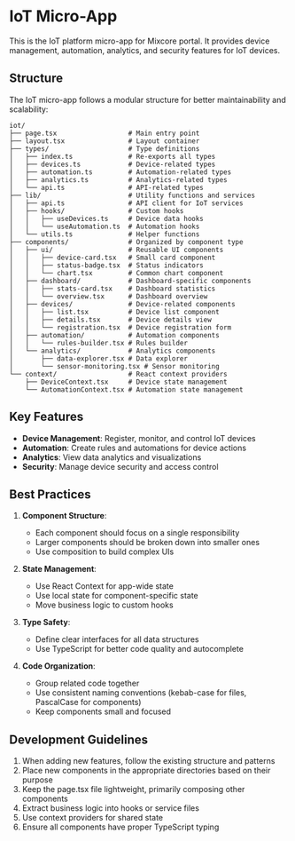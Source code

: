# IoT Micro-App

This is the IoT platform micro-app for Mixcore portal. It provides device management, automation, analytics, and security features for IoT devices.

## Structure

The IoT micro-app follows a modular structure for better maintainability and scalability:

```
iot/
├── page.tsx                  # Main entry point
├── layout.tsx                # Layout container
├── types/                    # Type definitions
│   ├── index.ts              # Re-exports all types
│   ├── devices.ts            # Device-related types
│   ├── automation.ts         # Automation-related types
│   ├── analytics.ts          # Analytics-related types
│   └── api.ts                # API-related types
├── lib/                      # Utility functions and services
│   ├── api.ts                # API client for IoT services
│   ├── hooks/                # Custom hooks
│   │   ├── useDevices.ts     # Device data hooks
│   │   └── useAutomation.ts  # Automation hooks
│   └── utils.ts              # Helper functions
├── components/               # Organized by component type
│   ├── ui/                   # Reusable UI components
│   │   ├── device-card.tsx   # Small card component
│   │   ├── status-badge.tsx  # Status indicators
│   │   └── chart.tsx         # Common chart component
│   ├── dashboard/            # Dashboard-specific components
│   │   ├── stats-card.tsx    # Dashboard statistics
│   │   └── overview.tsx      # Dashboard overview
│   ├── devices/              # Device-related components
│   │   ├── list.tsx          # Device list component
│   │   ├── details.tsx       # Device details view
│   │   └── registration.tsx  # Device registration form
│   ├── automation/           # Automation components
│   │   └── rules-builder.tsx # Rules builder
│   └── analytics/            # Analytics components
│       ├── data-explorer.tsx # Data explorer
│       └── sensor-monitoring.tsx # Sensor monitoring
└── context/                  # React context providers
    ├── DeviceContext.tsx     # Device state management
    └── AutomationContext.tsx # Automation state management
```

## Key Features

- **Device Management**: Register, monitor, and control IoT devices
- **Automation**: Create rules and automations for device actions
- **Analytics**: View data analytics and visualizations
- **Security**: Manage device security and access control

## Best Practices

1. **Component Structure**: 
   - Each component should focus on a single responsibility
   - Larger components should be broken down into smaller ones
   - Use composition to build complex UIs

2. **State Management**:
   - Use React Context for app-wide state
   - Use local state for component-specific state
   - Move business logic to custom hooks

3. **Type Safety**:
   - Define clear interfaces for all data structures
   - Use TypeScript for better code quality and autocomplete

4. **Code Organization**:
   - Group related code together
   - Use consistent naming conventions (kebab-case for files, PascalCase for components)
   - Keep components small and focused

## Development Guidelines

1. When adding new features, follow the existing structure and patterns
2. Place new components in the appropriate directories based on their purpose
3. Keep the page.tsx file lightweight, primarily composing other components
4. Extract business logic into hooks or service files
5. Use context providers for shared state
6. Ensure all components have proper TypeScript typing 